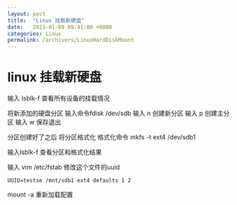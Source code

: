```yaml
---
layout: post
title:  "Linux 挂载新硬盘"
date:   2023-01-09 09:41:00 +0800
categories: Linux
permalink: /archivers/LinuxHardDiskMount
---
```


# linux 挂载新硬盘

输入 lsblk-f 查看所有设备的挂载情况

将新添加的硬盘分区 输入命令fdisk /dev/sdb
输入 n 创建新分区
输入 p 创建主分区
输入 w 保存退出

分区创建好了之后 将分区格式化 格式化命令 mkfs -t ext4 /dev/sdb1

输入lsblk-f 查看分区和格式化结果

输入 vim /etc/fstab 修改这个文件的uuid

```
UUID=testse /mnt/sdb1 ext4 defaults 1 2
```

mount -a 重新加载配置